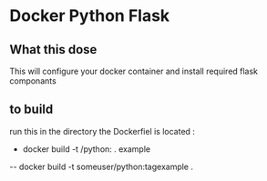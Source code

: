 # Docker Python Flask

## What this dose
This will configure your docker container and install required flask componants

## to build

run this in the directory the Dockerfiel is located :
- docker build -t <username>/python:<yourtag> .
example
  
-- docker build -t someuser/python:tagexample .
